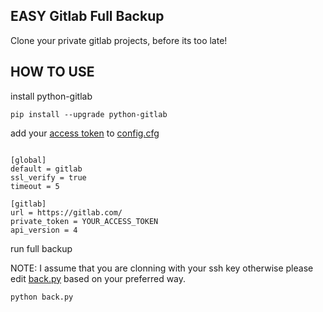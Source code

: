 ## EASY Gitlab Full Backup
Clone your private gitlab projects, before its too late!


## HOW TO USE
install python-gitlab
~~~
pip install --upgrade python-gitlab
~~~
add your [access token](https://gitlab.com/profile/personal_access_tokens) to [config.cfg](config.cfg)
~~~

[global]
default = gitlab
ssl_verify = true
timeout = 5

[gitlab]
url = https://gitlab.com/
private_token = YOUR_ACCESS_TOKEN
api_version = 4
~~~
run full backup

NOTE: I assume that you are clonning with your ssh key otherwise please edit [back.py](backup.py) based on your preferred way.
~~~
python back.py
~~~

